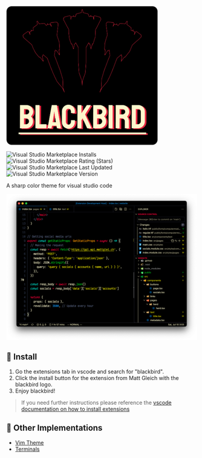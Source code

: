 <a href="https://blackbird.mattglei.ch" target="_blank"><img src="./images/title.png" width="400"></a>

![Visual Studio Marketplace Installs](https://img.shields.io/visual-studio-marketplace/i/MattGleich.theme-blackbird?color=e92741)
![Visual Studio Marketplace Rating (Stars)](https://img.shields.io/visual-studio-marketplace/stars/MattGleich.theme-blackbird?color=e92741)
![Visual Studio Marketplace Last Updated](https://img.shields.io/visual-studio-marketplace/last-updated/MattGleich.theme-blackbird?color=e92741)
![Visual Studio Marketplace Version](https://img.shields.io/visual-studio-marketplace/v/MattGleich.theme-blackbird?color=e92741)

A sharp color theme for visual studio code

![example](./images/example.png)

## 🚀 Install

1. Go the extensions tab in vscode and search for "blackbird".
2. Click the install button for the extension from Matt Gleich with the blackbird logo.
3. Enjoy blackbird!

> If you need further instructions please reference the [vscode documentation on how to install extensions](https://code.visualstudio.com/docs/editor/extension-marketplace#_find-and-install-an-extension)

## 🌃 Other Implementations

- [Vim Theme](https://github.com/blackbirdtheme/vim)
- [Terminals](https://github.com/blackbirdtheme/terminals)
